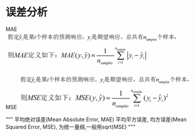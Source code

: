 # 误差分析
MAE
![MAE](../picture/MAE.png)

MSE
![MSE](../picture/MSE.png)

"""
平均绝对误差(Mean Absolute Error, MAE)
平均平方误差, 均方误差(Mean Squared Error, MSE), 为统一量纲,一般用sqrt(MSE)
"""